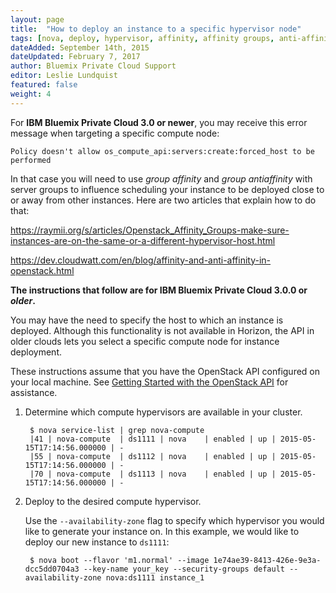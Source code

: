 ```yaml
---
layout: page
title:  "How to deploy an instance to a specific hypervisor node"
tags: [nova, deploy, hypervisor, affinity, affinity groups, anti-affinity, antiaffinity]
dateAdded: September 14th, 2015
dateUpdated: February 7, 2017
author: Bluemix Private Cloud Support
editor: Leslie Lundquist
featured: false
weight: 4
---
```


For **IBM Bluemix Private Cloud 3.0 or newer**, you may receive this error message when targeting a specific compute node:

`Policy doesn't allow os_compute_api:servers:create:forced_host to be performed` 

In that case you will need to use  _group affinity_ and _group antiaffinity_ with server groups to influence scheduling your instance to be deployed close to or away from other instances. Here are two articles that explain how to do that:

https://raymii.org/s/articles/Openstack_Affinity_Groups-make-sure-instances-are-on-the-same-or-a-different-hypervisor-host.html

https://dev.cloudwatt.com/en/blog/affinity-and-anti-affinity-in-openstack.html


**The instructions that follow are for IBM Bluemix Private Cloud 3.0.0 or _older_.**

You may have the need to specify the host to which an instance is deployed.  Although this functionality is not available in Horizon, the API in older clouds lets you select a specific compute node for instance deployment.

These instructions assume that you have the OpenStack API configured on your local machine. See [Getting Started with the OpenStack API](http://ibm-blue-box-help.github.io/help-documentation/openstack/api/openstack-api-getting-started/) for assistance.

1. Determine which compute hypervisors are available in your cluster.


		$ nova service-list | grep nova-compute
		|41 | nova-compute  | ds1111 | nova    | enabled | up | 2015-05-15T17:14:56.000000 | -
		|55 | nova-compute  | ds1112 | nova    | enabled | up | 2015-05-15T17:14:56.000000 | -
		|70 | nova-compute  | ds1113 | nova    | enabled | up | 2015-05-15T17:14:56.000000 | -


2. Deploy to the desired compute hypervisor.

   Use the `--availability-zone` flag to specify which hypervisor you would like to generate your instance on. In this example, we would like to deploy our new instance to `ds1111`:


		$ nova boot --flavor 'm1.normal' --image 1e74ae39-8413-426e-9e3a-dcc5dd0704a3 --key-name your_key --security-groups default --availability-zone nova:ds1111 instance_1

